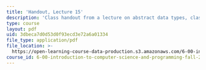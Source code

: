```yaml
---
title: 'Handout, Lecture 15'
description: 'Class handout from a lecture on abstract data types, classes, and methods.'
type: course
layout: pdf
uid: 3dbeca7d0d53d0f93ecd3e72a6a01334
file_type: application/pdf
file_location: >-
  https://open-learning-course-data-production.s3.amazonaws.com/6-00-introduction-to-computer-science-and-programming-fall-2008/3dbeca7d0d53d0f93ecd3e72a6a01334_lec15.pdf
course_id: 6-00-introduction-to-computer-science-and-programming-fall-2008
---
```

